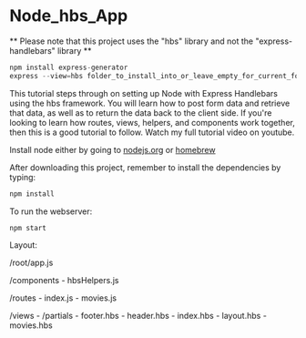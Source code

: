 # Node_hbs_App

** Please note that this project uses the "hbs" library and not the "express-handlebars" library **
```javascript
npm install express-generator
express --view=hbs folder_to_install_into_or_leave_empty_for_current_folder
```

This tutorial steps through on setting up Node with Express Handlebars using the hbs framework. You will learn how to post form data and retrieve that data, as well as to return the data back to the client side. If you're looking to learn how routes, views, helpers, and components work together, then this is a good tutorial to follow. Watch my full tutorial video on youtube.

Install node either by going to [nodejs.org](https://nodejs.org) or [homebrew](https://brew.sh)

After downloading this project, remember to install the dependencies by typing:
```javascript
npm install
```

To run the webserver:
```javascript
npm start
```

Layout:

/root/app.js

/components
    - hbsHelpers.js

/routes
    - index.js
    - movies.js

/views
    - /partials
        - footer.hbs
        - header.hbs
    - index.hbs
    - layout.hbs
    - movies.hbs
